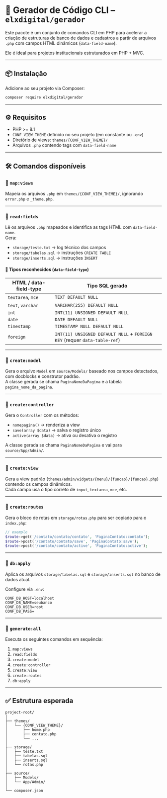 # 🚀 Gerador de Código CLI – `elxdigital/gerador`

Este pacote é um conjunto de comandos CLI em PHP para acelerar a criação de estruturas de banco de dados e cadastros a partir de arquivos `.php` com campos HTML dinâmicos (`data-field-name`).  

Ele é ideal para projetos institucionais estruturados em PHP + MVC.

---

## 📦 Instalação

Adicione ao seu projeto via Composer:

```bash
composer require elxdigital/gerador
```

---

## ⚙️ Requisitos

- PHP >= 8.1
- `CONF_VIEW_THEME` definido no seu projeto (em constante ou `.env`)
- Diretório de views: `themes/{CONF_VIEW_THEME}/`
- Arquivos `.php` contendo tags com `data-field-name`

---

## 🛠️ Comandos disponíveis

### 🔹 `map:views`

Mapeia os arquivos `.php` em `themes/{CONF_VIEW_THEME}/`, ignorando `error.php` e `_theme.php`.

---

### 🔹 `read:fields`

Lê os arquivos `.php` mapeados e identifica as tags HTML com `data-field-name`.  
Gera:

- `storage/teste.txt` → log técnico dos campos
- `storage/tabelas.sql` → instruções `CREATE TABLE`
- `storage/inserts.sql` → instruções `INSERT`

#### 🧩 Tipos reconhecidos (`data-field-type`)
| HTML / data-field-type | Tipo SQL gerado                      |
|------------------------|--------------------------------------|
| `textarea`, `mce`      | `TEXT DEFAULT NULL`                  |
| `text`, `varchar`      | `VARCHAR(255) DEFAULT NULL`          |
| `int`                  | `INT(11) UNSIGNED DEFAULT NULL`      |
| `date`                 | `DATE DEFAULT NULL`                  |
| `timestamp`            | `TIMESTAMP NULL DEFAULT NULL`        |
| `foreign`              | `INT(11) UNSIGNED DEFAULT NULL` + `FOREIGN KEY` (requer `data-table-ref`)

---

### 🔹 `create:model`

Gera o arquivo `Model` em `source/Models/` baseado nos campos detectados, com docblocks e construtor padrão.  
A classe gerada se chama `PaginaNomeDaPagina` e a tabela `pagina_nome_da_pagina`.

---

### 🔹 `create:controller`

Gera o `Controller` com os métodos:
- `nomepagina()` → renderiza a view
- `save(array $data)` → salva o registro único
- `active(array $data)` → ativa ou desativa o registro

A classe gerada se chama `PaginaNomeDaPagina` e vai para `source/App/Admin/`.

---

### 🔹 `create:view`

Gera a view padrão (`themes/admin/widgets/{menu}/{funcao}/{funcao}.php`) contendo os campos dinâmicos.  
Cada campo usa o tipo correto de `input`, `textarea`, `mce`, etc.

---

### 🔹 `create:routes`

Gera o bloco de rotas em `storage/rotas.php` para ser copiado para o `index.php`:

```php
// exemplo
$route->get('/contato/contato/contato', 'PaginaContato:contato');
$route->post('/contato/contato/save', 'PaginaContato:save');
$route->post('/contato/contato/active', 'PaginaContato:active');
```

---

### 🔹 `db:apply`

Aplica os arquivos `storage/tabelas.sql` e `storage/inserts.sql` no banco de dados atual.

Configure via `.env`:

```env
CONF_DB_HOST=localhost
CONF_DB_NAME=seubanco
CONF_DB_USER=root
CONF_DB_PASS=
```

---

### 🔹 `generate:all`

Executa os seguintes comandos em sequência:

1. `map:views`
2. `read:fields`
3. `create:model`
4. `create:controller`
5. `create:view`
6. `create:routes`
7. `db:apply`

---

## ✅ Estrutura esperada

```
project-root/
│
├── themes/
│   └── {CONF_VIEW_THEME}/
│       ├── home.php
│       ├── contato.php
│       └── ...
│
├── storage/
│   ├── teste.txt
│   ├── tabelas.sql
│   ├── inserts.sql
│   └── rotas.php
│
├── source/
│   ├── Models/
│   └── App/Admin/
│
└── composer.json
```

